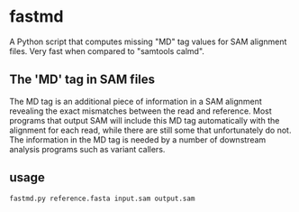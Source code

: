 # fastmd
A Python script that computes missing "MD" tag values for SAM alignment files. Very fast when compared to "samtools calmd".

## The 'MD' tag in SAM files
The MD tag is an additional piece of information in a SAM alignment revealing the exact mismatches between the read and reference. Most programs that output SAM will include this MD tag automatically with the alignment for each read, while there are still some that unfortunately do not. The information in the MD tag is needed by a number of downstream analysis programs such as variant callers.

## usage
`fastmd.py reference.fasta input.sam output.sam`
